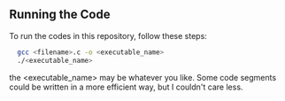 ## Running the Code

To run the codes in this repository, follow these steps:

```bash
  gcc <filename>.c -o <executable_name>
  ./<executable_name>
```
the <executable_name> may be whatever you like.
Some code segments could be written in a more efficient way, but I couldn't care less.

